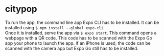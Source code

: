 # citypop

To run the app, the command line app Expo CLI has to be installed. It can be installed using `$ npm install --global expo-cli`.<br>
Once it is installed, serve the app via `$ expo start`. This command opens a webpage with a QR code. This code has to be scanned with the Expo Go app your phone to launch the app. If an iPhone is used, the code can be scanned with the camera app but Expo Go still has to be installed.
